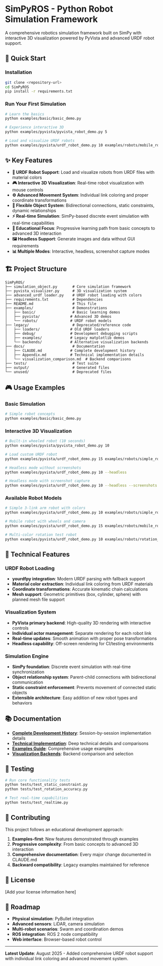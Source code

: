 # SimPyROS - Python Robot Simulation Framework

A comprehensive robotics simulation framework built on SimPy with interactive 3D visualization powered by PyVista and advanced URDF robot support.

## 🚀 Quick Start

### Installation
```bash
git clone <repository-url>
cd SimPyROS
pip install -r requirements.txt
```

### Run Your First Simulation
```bash
# Learn the basics
python examples/basic/basic_demo.py

# Experience interactive 3D  
python examples/pyvista/pyvista_robot_demo.py 5

# Load and visualize URDF robots
python examples/pyvista/urdf_robot_demo.py 10 examples/robots/mobile_robot.urdf
```

## ✨ Key Features

- **🤖 URDF Robot Support**: Load and visualize robots from URDF files with material colors
- **🎮 Interactive 3D Visualization**: Real-time robot visualization with mouse controls
- **⚙️ Advanced Movement System**: Individual link coloring and proper coordinate transformations
- **🔧 Flexible Object System**: Bidirectional connections, static constraints, dynamic relationships
- **⚡ Real-time Simulation**: SimPy-based discrete event simulation with real-time capabilities
- **🎯 Educational Focus**: Progressive learning path from basic concepts to advanced 3D interaction
- **🖼️ Headless Support**: Generate images and data without GUI requirements
- **📊 Multiple Modes**: Interactive, headless, screenshot capture modes

## 🏗️ Project Structure

```
SimPyROS/
├── simulation_object.py       # Core simulation framework
├── pyvista_visualizer.py      # 3D visualization system
├── advanced_urdf_loader.py    # URDF robot loading with colors
├── requirements.txt           # Dependencies
├── README.md                  # This file
├── examples/                  # Demonstrations
│   ├── basic/                 # Basic learning demos
│   ├── pyvista/              # Advanced 3D demos  
│   └── robots/               # URDF robot models
├── legacy/                    # Deprecated/reference code
│   ├── loaders/              # Old URDF loaders
│   ├── debug/                # Development debugging scripts
│   ├── examples/             # Legacy matplotlib demos
│   └── backends/             # Alternative visualization backends
├── docs/                      # Documentation
│   ├── CLAUDE.md             # Complete development history
│   ├── Appendix.md           # Technical implementation details
│   └── visualization_comparison.md  # Backend comparisons
├── tests/                     # Test suite
├── output/                    # Generated files
└── unused/                    # Deprecated files
```

## 🎮 Usage Examples

### Basic Simulation
```bash
# Simple robot concepts
python examples/basic/basic_demo.py
```

### Interactive 3D Visualization  
```bash
# Built-in wheeled robot (10 seconds)
python examples/pyvista/pyvista_robot_demo.py 10

# Load custom URDF robot
python examples/pyvista/urdf_robot_demo.py 15 examples/robots/simple_robot.urdf

# Headless mode without screenshots
python examples/pyvista/urdf_robot_demo.py 10 --headless

# Headless mode with screenshot capture
python examples/pyvista/urdf_robot_demo.py 10 --headless --screenshots
```

### Available Robot Models
```bash
# Simple 3-link arm robot with colors
python examples/pyvista/urdf_robot_demo.py 10 examples/robots/simple_robot.urdf

# Mobile robot with wheels and camera
python examples/pyvista/urdf_robot_demo.py 15 examples/robots/mobile_robot.urdf  

# Multi-color rotation test robot
python examples/pyvista/urdf_robot_demo.py 10 examples/robots/rotation_test.urdf
```

## 🔧 Technical Features

### URDF Robot Loading
- **yourdfpy integration**: Modern URDF parsing with fallback support
- **Material color extraction**: Individual link coloring from URDF materials
- **Coordinate transformations**: Accurate kinematic chain calculations
- **Mesh support**: Geometric primitives (box, cylinder, sphere) with planned mesh file support

### Visualization System
- **PyVista primary backend**: High-quality 3D rendering with interactive controls
- **Individual actor management**: Separate rendering for each robot link
- **Real-time updates**: Smooth animation with proper pose transformations
- **Headless capability**: Off-screen rendering for CI/testing environments

### Simulation Engine
- **SimPy foundation**: Discrete event simulation with real-time synchronization
- **Object relationship system**: Parent-child connections with bidirectional communication
- **Static constraint enforcement**: Prevents movement of connected static objects
- **Extensible architecture**: Easy addition of new robot types and behaviors

## 📚 Documentation

- **[Complete Development History](docs/CLAUDE.md)**: Session-by-session implementation details
- **[Technical Implementation](docs/Appendix.md)**: Deep technical details and comparisons  
- **[Examples Guide](examples/README.md)**: Comprehensive usage examples
- **[Visualization Backends](docs/visualization_comparison.md)**: Backend comparison and selection

## 🧪 Testing

```bash
# Run core functionality tests
python tests/test_static_constraint.py
python tests/test_rotation_accuracy.py

# Test real-time capabilities  
python tests/test_realtime.py
```

## 🤝 Contributing

This project follows an educational development approach:

1. **Examples-first**: New features demonstrated through examples
2. **Progressive complexity**: From basic concepts to advanced 3D interaction
3. **Comprehensive documentation**: Every major change documented in CLAUDE.md
4. **Backward compatibility**: Legacy examples maintained for reference

## 📄 License

[Add your license information here]

## 🎯 Roadmap

- **Physical simulation**: PyBullet integration
- **Advanced sensors**: LiDAR, camera simulation  
- **Multi-robot scenarios**: Swarm and coordination demos
- **ROS integration**: ROS 2 node compatibility
- **Web interface**: Browser-based robot control

---

**Latest Update**: August 2025 - Added comprehensive URDF robot support with individual link coloring and advanced movement system.